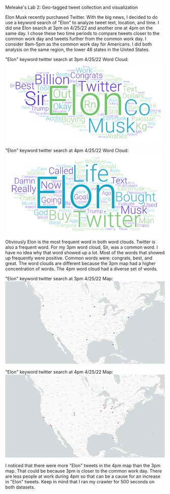 Meleake's Lab 2: Geo-tagged tweet collection and visualization

Elon Musk recently purchased Twitter. With the big news, I decided to do use a keyword search of "Elon" to analyze tweet text, location, and time. I did one Elon search at 3pm on 4/25/22 and another one at 4pm on the same day. I chose these two time periods to compare tweets closer to the common work day and tweets further from the common work day. I consider 9am-5pm as the common work day for Americans. I did both analysis on the same region, the lower 48 states in the United States.  

"Elon" keyword twitter search at 3pm 4/25/22 Word Cloud:
![image](img/WordArt3pm.png)
 
"Elon" keyword twitter search at 4pm 4/25/22 Word Cloud:
![image](img/WordArt4pm.png)

Obviously Elon is the most frequent word in both word clouds. Twitter is also a frequent word. For my 3pm word cloud, Sir, was a common word. I have no idea why that word showed up a lot. Most of the words that showed up frequently were positive. Common words were: congrats, best, and great. The word clouds are different because the 3pm map had a higher concentration of words. The 4pm word cloud had a diverse set of words. 

"Elon" keyword twitter search at 3pm 4/25/22 Map:
![image](img/ustweets3pm.png)

"Elon" keyword twitter search at 4pm 4/25/22 Map:
![image](img/ustweets4pm.png)

I noticed that there were more "Elon" tweets in the 4pm map than the 3pm map. That could be because 3pm is closer to the common work day. There are less people at work during 4pm so that can be a cause for an increase in "Elon" tweets. Keep in mind that I ran my crawler for 500 seconds on both datasets.
